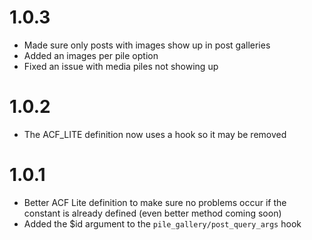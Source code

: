 # 1.0.3

- Made sure only posts with images show up in post galleries
- Added an images per pile option
- Fixed an issue with media piles not showing up

# 1.0.2

- The ACF_LITE definition now uses a hook so it may be removed

# 1.0.1

- Better ACF Lite definition to make sure no problems occur if the constant is already defined (even better method coming soon)
- Added the $id argument to the `pile_gallery/post_query_args` hook
